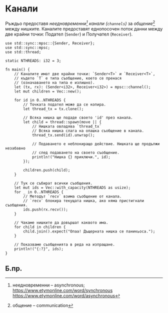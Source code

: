 # Канали

Ръждьо предоставя _неедновременни[^asynchronous] канали (`channels`)_ за
_общение_[^communication] между нишките. Каналите предоставят еднопосочен
поток данни между две крайни точки: Подател (`Sender`) и Получател
(`Receiver`).

```rust,editable
use std::sync::mpsc::{Sender, Receiver};
use std::sync::mpsc;
use std::thread;

static NTHREADS: i32 = 3;

fn main() {
    // Каналите имат две крайни точки: `Sender<T>` и `Receiver<T>`,
    // където `T` е типа съобщение, което се пренася
    // (означаването на типа е излишно).
    let (tx, rx): (Sender<i32>, Receiver<i32>) = mpsc::channel();
    let mut children = Vec::new();

    for id in 0..NTHREADS {
        // Точката подател може да се копира.
        let thread_tx = tx.clone();

        // Всяка нишка ще подаде своето 'id' през канала.
        let child = thread::spawn(move || {
            // Нишката овладява `thread_tx`
            // Всяка нишка слага на опашка съобщение в канала.
            thread_tx.send(id).unwrap();

            // Подаването е неблокиращо действие. Нишката ще продължи незабавно
            // след подаването на своето съобщение.
            println!("Нишка {} приключи.", id);
        });

        children.push(child);
    }

    // Тук се събират всички съобщения.
    let mut ids = Vec::with_capacity(NTHREADS as usize);
    for _ in 0..NTHREADS {
        // Методът `recv` взима съобщение от канала.
        // `recv` блокира текущата нишка, ако няма пристигнали съобщения.
        ids.push(rx.recv());
    }
    
    // Чакаме нишките да довършат каквото има.
    for child in children {
        child.join().expect("Опаа! Дъщерната нишка се паникьоса.");
    }

    // Показваме съобщенията в реда на изпращане.
    println!("{:?}", ids);
}
```

## Б.пр.

[^asynchronous]: неедновременни – asynchronous; https://www.etymonline.com/word/synchronous https://www.etymonline.com/word/asynchronous

[^communication]: общение – communication

